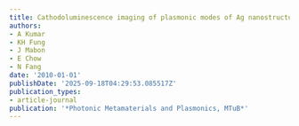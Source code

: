 ```yaml
---
title: Cathodoluminescence imaging of plasmonic modes of Ag nanostructures
authors:
- A Kumar
- KH Fung
- J Mabon
- E Chow
- N Fang
date: '2010-01-01'
publishDate: '2025-09-18T04:29:53.085517Z'
publication_types:
- article-journal
publication: '*Photonic Metamaterials and Plasmonics, MTuB*'
---
```

